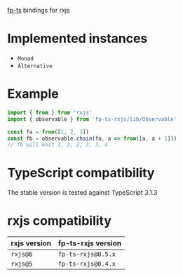 [fp-ts](https://github.com/gcanti/fp-ts) bindings for rxjs

# Implemented instances

- `Monad`
- `Alternative`

# Example

```ts
import { from } from 'rxjs'
import { observable } from 'fp-ts-rxjs/lib/Observable'

const fa = from([1, 2, 3])
const fb = observable.chain(fa, a => from([a, a + 1]))
// fb will emit 1, 2, 2, 3, 3, 4
```

# TypeScript compatibility

The stable version is tested against TypeScript 3.1.3

# rxjs compatibility

| rxjs version | fp-ts-rxjs version |
| ------------ | ------------------ |
| `rxjs@6`     | `fp-ts-rxjs@0.5.x` |
| `rxjs@5`     | `fp-ts-rxjs@0.4.x` |
